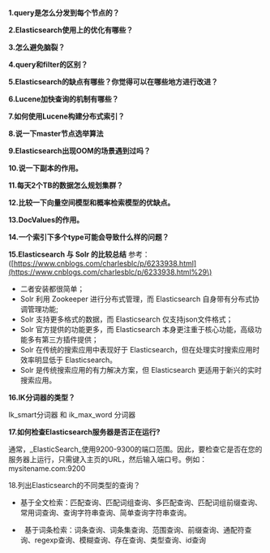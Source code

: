 **1.query是怎么分发到每个节点的？**

**2.Elasticsearch使用上的优化有哪些？**

**3.怎么避免脑裂？**

**4.query和filter的区别？**

**5.Elasticsearch的缺点有哪些？你觉得可以在哪些地方进行改进？**

**6.Lucene加快查询的机制有哪些？**

**7.如何使用Lucene构建分布式索引？**

**8.说一下master节点选举算法**

**9.Elasticsearch出现OOM的场景遇到过吗？**

**10.说一下副本的作用。**

**11.每天2个TB的数据怎么规划集群？**

**12.比较一下向量空间模型和概率检索模型的优缺点。**

**13.DocValues的作用。**

**14.一个索引下多个type可能会导致什么样的问题？**

**15.Elasticsearch 与 Solr 的比较总结** 参考：\([https://www.cnblogs.com/charlesblc/p/6233938.html](https://www.cnblogs.com/charlesblc/p/6233938.html%29\)

* 二者安装都很简单；
* Solr 利用 Zookeeper 进行分布式管理，而 Elasticsearch 自身带有分布式协调管理功能;
* Solr 支持更多格式的数据，而 Elasticsearch 仅支持json文件格式；
* Solr 官方提供的功能更多，而 Elasticsearch 本身更注重于核心功能，高级功能多有第三方插件提供；
* Solr 在传统的搜索应用中表现好于 Elasticsearch，但在处理实时搜索应用时效率明显低于 Elasticsearch。
* Solr 是传统搜索应用的有力解决方案，但 Elasticsearch 更适用于新兴的实时搜索应用。

**16.IK分词器的类型？**

Ik\_smart分词器 和 ik\_max\_word 分词器

**17.如何检查Elasticsearch服务器是否正在运行?**

通常，_ElasticSearch_使用9200-9300的端口范围。因此，要检查它是否在您的服务器上运行，只需键入主页的URL，然后输入端口号。例如：mysitename.com:9200

18.列出Elasticsearch的不同类型的查询？

* 基于全文检索：匹配查询、匹配词组查询、多匹配查询、匹配词组前缀查询、常用词查询、查询字符串查询、简单查询字符串查询。

*   基于词条检索：词条查询、词条集查询、范围查询、前缀查询、通配符查询、regexp查询、模糊查询、存在查询、类型查询、id查询



